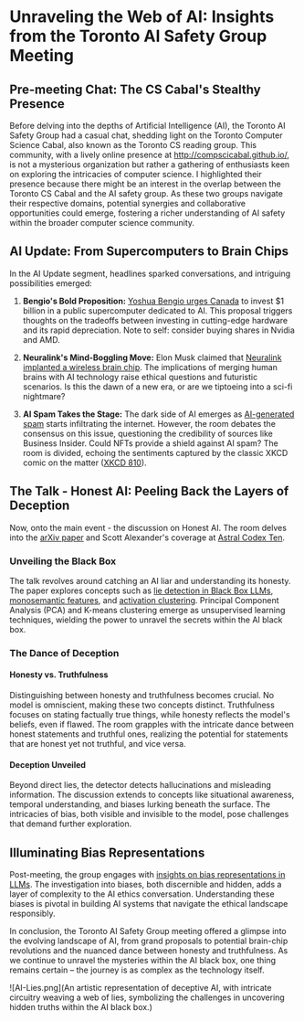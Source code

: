 # Unraveling the Web of AI: Insights from the Toronto AI Safety Group Meeting

## Pre-meeting Chat: The CS Cabal's Stealthy Presence

Before delving into the depths of Artificial Intelligence (AI), the Toronto AI Safety Group had a casual chat, shedding light on the Toronto Computer Science Cabal, also known as the Toronto CS reading group. This community, with a lively online presence at http://compscicabal.github.io/, is not a mysterious organization but rather a gathering of enthusiasts keen on exploring the intricacies of computer science. I highlighted their presence because there might be an interest in the overlap between the Toronto CS Cabal and the AI safety group. As these two groups navigate their respective domains, potential synergies and collaborative opportunities could emerge, fostering a richer understanding of AI safety within the broader computer science community.

## AI Update: From Supercomputers to Brain Chips

In the AI Update segment, headlines sparked conversations, and intriguing possibilities emerged:

1. **Bengio's Bold Proposition:** [Yoshua Bengio urges Canada](https://www.cbc.ca/news/canada/montreal/bengio-asks-canada-to-build-ai-supercomputer-1.7094858) to invest $1 billion in a public supercomputer dedicated to AI. This proposal triggers thoughts on the tradeoffs between investing in cutting-edge hardware and its rapid depreciation. Note to self: consider buying shares in Nvidia and AMD.

2. **Neuralink's Mind-Boggling Move:** Elon Musk claimed that [Neuralink implanted a wireless brain chip](https://www.bbc.com/news/technology-68137046). The implications of merging human brains with AI technology raise ethical questions and futuristic scenarios. Is this the dawn of a new era, or are we tiptoeing into a sci-fi nightmare?

3. **AI Spam Takes the Stage:** The dark side of AI emerges as [AI-generated spam](https://www.businessinsider.com/ai-spam-google-ruin-internet-search-scams-chatgpt-2024-1) starts infiltrating the internet. However, the room debates the consensus on this issue, questioning the credibility of sources like Business Insider. Could NFTs provide a shield against AI spam? The room is divided, echoing the sentiments captured by the classic XKCD comic on the matter ([XKCD 810](https://xkcd.com/810/)).

## The Talk - Honest AI: Peeling Back the Layers of Deception

Now, onto the main event - the discussion on Honest AI. The room delves into the [arXiv paper](https://arxiv.org/abs/2310.01405) and Scott Alexander's coverage at [Astral Codex Ten](https://www.astralcodexten.com/p/the-road-to-honest-ai).

### Unveiling the Black Box

The talk revolves around catching an AI liar and understanding its honesty. The paper explores concepts such as [lie detection in Black Box LLMs](https://www.lesswrong.com/posts/khFC2a4pLPvGtXAGG/how-to-catch-an-ai-liar-lie-detection-in-black-box-llms-by), [monosemantic features](https://transformer-circuits.pub/2023/monosemantic-features/index.html), and [activation clustering](https://www.alignmentforum.org/posts/cLfsabkCPtieJ5LoK/investigating-bias-representations-in-llms-via-activation). Principal Component Analysis (PCA) and K-means clustering emerge as unsupervised learning techniques, wielding the power to unravel the secrets within the AI black box.

### The Dance of Deception

#### Honesty vs. Truthfulness

Distinguishing between honesty and truthfulness becomes crucial. No model is omniscient, making these two concepts distinct. Truthfulness focuses on stating factually true things, while honesty reflects the model's beliefs, even if flawed. The room grapples with the intricate dance between honest statements and truthful ones, realizing the potential for statements that are honest yet not truthful, and vice versa.

#### Deception Unveiled

Beyond direct lies, the detector detects hallucinations and misleading information. The discussion extends to concepts like situational awareness, temporal understanding, and biases lurking beneath the surface. The intricacies of bias, both visible and invisible to the model, pose challenges that demand further exploration.

## Illuminating Bias Representations

Post-meeting, the group engages with [insights on bias representations in LLMs](https://www.lesswrong.com/posts/cLfsabkCPtieJ5LoK/investigating-bias-representations-in-llms-via-activation). The investigation into biases, both discernible and hidden, adds a layer of complexity to the AI ethics conversation. Understanding these biases is pivotal in building AI systems that navigate the ethical landscape responsibly.

In conclusion, the Toronto AI Safety Group meeting offered a glimpse into the evolving landscape of AI, from grand proposals to potential brain-chip revolutions and the nuanced dance between honesty and truthfulness. As we continue to unravel the mysteries within the AI black box, one thing remains certain – the journey is as complex as the technology itself.

![AI-Lies.png](An artistic representation of deceptive AI, with intricate circuitry weaving a web of lies, symbolizing the challenges in uncovering hidden truths within the AI black box.)

